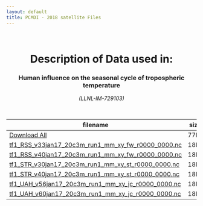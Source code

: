 ```yaml
---
layout: default
title: PCMDI - 2018 satellite Files
---
```


<br>
<center>
    <p>
        <h1>Description of Data used in:</h1>
        <h3>Human influence on the seasonal cycle of tropospheric temperature</h3>
    </p>
    <p><em>(LLNL-IM-729103)</em></p>
</center>
<br>

filename | size
   ---   | ---:
[Download All]({{site.baseurl}}/climate-data/DandA/MSU/2018/satellite/2018_satellite.tar.gz) | 77M
[tf1_RSS_v33jan17_20c3m_run1_mm_xy_fw_r0000_0000.nc]({{site.baseurl}}/climate-data/DandA/MSU/2018/satellite/tf1_RSS_v33jan17_20c3m_run1_mm_xy_fw_r0000_0000.nc) | 18M
[tf1_RSS_v40jan17_20c3m_run1_mm_xy_fw_r0000_0000.nc]({{site.baseurl}}/climate-data/DandA/MSU/2018/satellite/tf1_RSS_v40jan17_20c3m_run1_mm_xy_fw_r0000_0000.nc) | 18M
[tf1_STR_v30jan17_20c3m_run1_mm_xy_st_r0000_0000.nc]({{site.baseurl}}/climate-data/DandA/MSU/2018/satellite/tf1_STR_v30jan17_20c3m_run1_mm_xy_st_r0000_0000.nc) | 18M
[tf1_STR_v40jan17_20c3m_run1_mm_xy_st_r0000_0000.nc]({{site.baseurl}}/climate-data/DandA/MSU/2018/satellite/tf1_STR_v40jan17_20c3m_run1_mm_xy_st_r0000_0000.nc) | 18M
[tf1_UAH_v56jan17_20c3m_run1_mm_xy_jc_r0000_0000.nc]({{site.baseurl}}/climate-data/DandA/MSU/2018/satellite/tf1_UAH_v56jan17_20c3m_run1_mm_xy_jc_r0000_0000.nc) | 18M
[tf1_UAH_v60jan17_20c3m_run1_mm_xy_jc_r0000_0000.nc]({{site.baseurl}}/climate-data/DandA/MSU/2018/satellite/tf1_UAH_v60jan17_20c3m_run1_mm_xy_jc_r0000_0000.nc) | 18M

